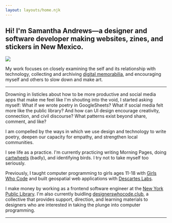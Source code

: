 ```yaml
---
layout: layouts/home.njk
---
```


<section class="home__hero">
  <div class="intro">
    <h1>Hi! I'm Samantha Andrews—a <span class="gradient__text">designer</span> and <span class="gradient__text">software</span> <span class="gradient__text">developer</span> making websites, zines, and stickers in New Mexico.</h1>
    <img src="https://res.cloudinary.com/djrxspb6p/image/upload/v1630433697/headshot_pjvu4t.png" class="me"/>
  </div>
  <p>My work focuses on closely examining the self and its relationship with technology, collecting and archiving <a href="https://www.are.na/samantha-andrews/screenshots-rom_k7kfyby">digital memorabilia</a>, and encouraging myself and others to slow down and make art</a>.</p>
</section>

---

Drowning in listicles about how to be more productive and social media apps that make me feel like I'm shouting into the void, I started asking myself: What if we wrote poetry in GoogleSheets? What if social media felt more like the public library? And how can UI design encourage creativity, connection, and civil discourse? What patterns exist beyond share, comment, and like?

I am compelled by the ways in which we use design and technology to write poetry, deepen our capacity for empathy, and strengthen local communities.

I see life as a practice. I'm currently practicing writing Morning Pages, doing [cartwheels](https://www.instagram.com/reel/CKH1fgZFED2/) (badly), and identifying birds. I try not to take myself too seriously.

Previously, I taught computer programming to girls ages 11-18 with [Girls Who Code](https://girlswhocode.com/) and built geospatial web applications with [Descartes Labs](https://www.descarteslabs.com/).

I make money by working as a frontend software engineer at the [New York Public Library](https://www.nypl.org/). I'm also currently buidling [designerswhocode.club](https://designerswhocode.club/), a collective that provides support, direction, and learning materials to designers who are interested in taking the plunge into computer programming.

---

